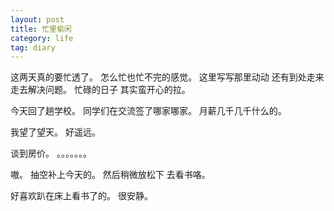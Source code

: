 ```yaml
---
layout: post
title: 忙里偷闲
category: life
tag: diary
---
```



这两天真的要忙透了。
怎么忙也忙不完的感觉。
这里写写那里动动 还有到处走来走去解决问题。
忙碌的日子 其实蛮开心的拉。

今天回了趟学校。
同学们在交流签了哪家哪家。
月薪几千几千什么的。

我望了望天。
好遥远。

谈到房价。
。。。。。。。

嗷。
抽空补上今天的。
然后稍微放松下 去看书咯。



好喜欢趴在床上看书了的。
很安静。
